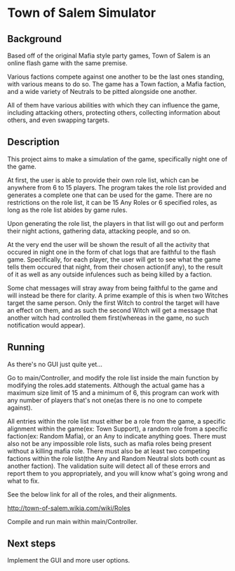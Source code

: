 # Town of Salem Simulator

## Background

Based off of the original Mafia style party games, Town of Salem is an online flash game with the same premise. 

Various factions compete against one another to be the last ones standing, with various means to do so. The game has a Town faction, a Mafia faction, and a wide variety of Neutrals to be pitted alongside one another. 

All of them have various abilities with which they can influence the game, including attacking others, protecting others, collecting information about others, and even swapping targets. 

## Description

This project aims to make a simulation of the game, specifically night one of the game. 

At first, the user is able to provide their own role list, which can be anywhere from 6 to 15 players. The program takes the role list provided and generates a complete one that can be used for the game. There are no restrictions on the role list, it can be 15 Any Roles or 6 specified roles, as long as the role list abides by game rules.

Upon generating the role list, the players in that list will go out and perform their night actions, gathering data, attacking people, and so on. 

At the very end the user will be shown the result of all the activity that occured in night one in the form of chat logs that are faithful to the flash game. Specifically, for each player, the user will get to see what the game tells them occured that night, from their chosen action(if any), to the result of it as well as any outside infulences such as being killed by a faction. 

Some chat messages will stray away from being faithful to the game and will instead be there for clarity. A prime example of this is when two Witches target the same person. Only the first Witch to control the target will have an effect on them, and as such the second Witch will get a message that another witch had controlled them first(whereas in the game, no such notification would appear).

## Running

As there's no GUI just quite yet...

Go to main/Controller, and modify the role list inside the main function by modifying the roles.add statements. Although the actual game has a maximum size limit of 15 and a minimum of 6, this program can work with any number of players that's not one(as there is no one to compete against).

All entries within the role list must either be a role from the game, a specific alignment within the game(ex: Town Support), a random role from a specific faction(ex: Random Mafia), or an Any to indicate anything goes. There must also not be any impossible role lists, such as mafia roles being present without a killing mafia role. There must also be at least two competing factions within the role list(the Any and Random Neutral slots both count as another faction). The validation suite will detect all of these errors and report them to you appropriately, and you will know what's going wrong and what to fix.

See the below link for all of the roles, and their alignments.

http://town-of-salem.wikia.com/wiki/Roles

Compile and run main within main/Controller.

## Next steps

Implement the GUI and more user options.
